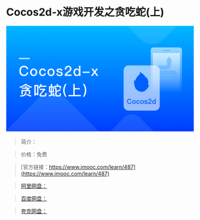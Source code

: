 # Cocos2d-x游戏开发之贪吃蛇(上)

![img](../../assets/5fe442ea0001238905400304.jpg)

> 简介：

> 价格：免费

> [官方链接：https://www.imooc.com/learn/487](https://www.imooc.com/learn/487)

> [阿里网盘：]()

> [百度网盘：]()

> [夸克网盘：]()

